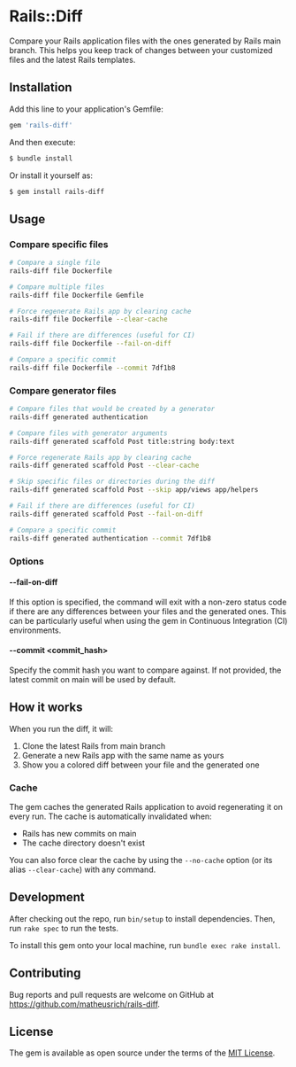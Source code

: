 # Rails::Diff

Compare your Rails application files with the ones generated by Rails main
branch. This helps you keep track of changes between your customized files and
the latest Rails templates.

## Installation

Add this line to your application's Gemfile:

```ruby
gem 'rails-diff'
```

And then execute:

```bash
$ bundle install
```

Or install it yourself as:

```bash
$ gem install rails-diff
```

## Usage

### Compare specific files

```bash
# Compare a single file
rails-diff file Dockerfile

# Compare multiple files
rails-diff file Dockerfile Gemfile

# Force regenerate Rails app by clearing cache
rails-diff file Dockerfile --clear-cache

# Fail if there are differences (useful for CI)
rails-diff file Dockerfile --fail-on-diff

# Compare a specific commit
rails-diff file Dockerfile --commit 7df1b8
```

### Compare generator files

```bash
# Compare files that would be created by a generator
rails-diff generated authentication

# Compare files with generator arguments
rails-diff generated scaffold Post title:string body:text

# Force regenerate Rails app by clearing cache
rails-diff generated scaffold Post --clear-cache

# Skip specific files or directories during the diff
rails-diff generated scaffold Post --skip app/views app/helpers

# Fail if there are differences (useful for CI)
rails-diff generated scaffold Post --fail-on-diff

# Compare a specific commit
rails-diff generated authentication --commit 7df1b8
```

### Options

#### --fail-on-diff

If this option is specified, the command will exit with a non-zero status code if there are any differences between your files and the generated ones. This can be particularly useful when using the gem in Continuous Integration (CI) environments.

#### --commit <commit_hash>

Specify the commit hash you want to compare against. If not provided, the latest
commit on main will be used by default.

## How it works

When you run the diff, it will:

1. Clone the latest Rails from main branch
1. Generate a new Rails app with the same name as yours
1. Show you a colored diff between your file and the generated one

### Cache

The gem caches the generated Rails application to avoid regenerating it on every run. The cache is automatically invalidated when:
- Rails has new commits on main
- The cache directory doesn't exist

You can also force clear the cache by using the `--no-cache` option (or its alias `--clear-cache`) with any command.

## Development

After checking out the repo, run `bin/setup` to install dependencies. Then, run `rake spec` to run the tests.

To install this gem onto your local machine, run `bundle exec rake install`.

## Contributing

Bug reports and pull requests are welcome on GitHub at https://github.com/matheusrich/rails-diff.

## License

The gem is available as open source under the terms of the [MIT License](https://opensource.org/licenses/MIT).
